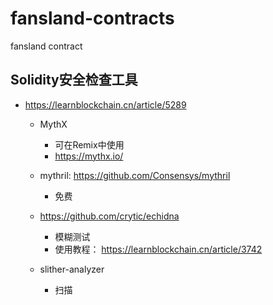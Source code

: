 # fansland-contracts
fansland contract


## Solidity安全检查工具

- https://learnblockchain.cn/article/5289
  - MythX
    - 可在Remix中使用
    - https://mythx.io/



  - mythril:  https://github.com/Consensys/mythril
    - 免费

  - https://github.com/crytic/echidna
    - 模糊测试
    - 使用教程： https://learnblockchain.cn/article/3742
  - slither-analyzer
    - 扫描